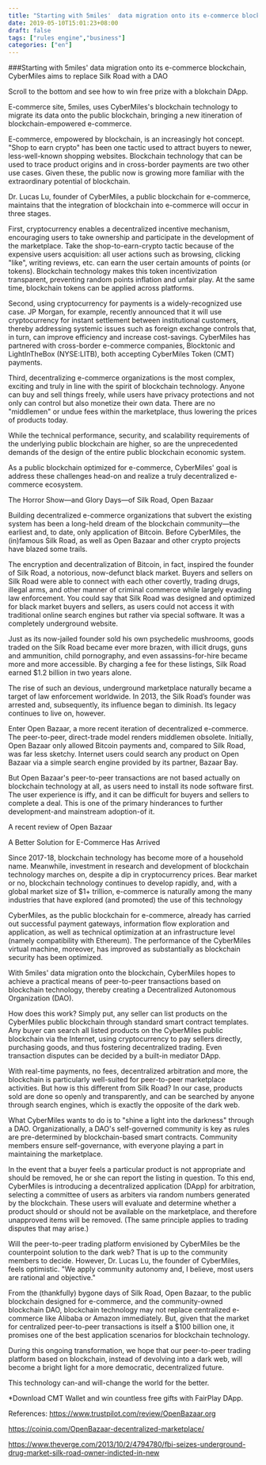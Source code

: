 ```yaml
---
title: "Starting with 5miles'  data migration onto its e-commerce blockchain, CyberMiles aims to replace Silk Road with a DAO"
date: 2019-05-10T15:01:23+08:00
draft: false
tags: ["rules engine","business"]
categories: ["en"]
---
```



###Starting with 5miles' data migration onto its e-commerce blockchain, CyberMiles aims to replace Silk Road with a DAO

Scroll to the bottom and see how to win free prize with a blokchain DApp.

E-commerce site, 5miles, uses CyberMiles's blockchain technology to migrate its data onto the public blockchain, bringing a new itineration of blockchain-empowered e-commerce. 

E-commerce, empowered by blockchain, is an increasingly hot concept. "Shop to earn crypto" has been one tactic used to attract buyers to newer, less-well-known shopping websites. Blockchain technology that can be used to trace product origins and in cross-border payments are two other use cases. Given these, the public now is growing more familiar with the extraordinary potential of blockchain.

Dr. Lucas Lu, founder of CyberMiles, a public blockchain for e-commerce, maintains that the integration of blockchain into e-commerce will occur in three stages.

First, cryptocurrency enables a decentralized incentive mechanism, encouraging users to take ownership and participate in the 
development of the marketplace. Take the shop-to-earn-crypto tactic because of the expensive users acquisition: all user actions such as browsing, clicking "like", writing reviews, etc. can earn the user certain amounts of points (or tokens). Blockchain technology makes this token incentivization transparent, preventing random points inflation and unfair play. At the same time, blockchain tokens can be applied across platforms.

Second, using cryptocurrency for payments is a widely-recognized use case. JP Morgan, for example, recently announced that it will use cryptocurrency for instant settlement between institutional customers, thereby addressing systemic issues such as foreign exchange controls that, in turn, can improve efficiency and increase cost-savings. CyberMiles has partnered with cross-border e-commerce companies, Blocktonic and LightInTheBox (NYSE:LITB), both accepting CyberMiles Token (CMT) payments.

Third, decentralizing e-commerce organizations is the most complex, exciting and truly in line with the spirit of blockchain technology. Anyone can buy and sell things freely, while users have privacy protections and not only can control but also monetize their own data. There are no "middlemen" or undue fees within the marketplace, thus lowering the prices of products today.

While the technical performance, security, and scalability requirements of the underlying public blockchain are higher, so are the unprecedented demands of the design of the entire public blockchain economic system.

As a public blockchain optimized for e-commerce, CyberMiles' goal is address these challenges head-on and realize a truly decentralized e-commerce ecosystem.

The Horror Show—and Glory Days—of Silk Road, Open Bazaar

Building decentralized e-commerce organizations that subvert the existing system has been a long-held dream of the blockchain community—the earliest and, to date, only application of Bitcoin. Before CyberMiles, the (in)famous Silk Road, as well as Open Bazaar and other crypto projects have blazed some trails.

The encryption and decentralization of Bitcoin, in fact, inspired the founder of Silk Road, a notorious, now-defunct black market. Buyers and sellers on Silk Road were able to connect with each other covertly, trading drugs, illegal arms, and other manner of criminal commerce while largely evading law enforcement. You could say that Silk Road was designed and optimized for black market buyers and sellers, as users could not access it with traditional online search engines but rather via special software. It was a completely underground website.

Just as its now-jailed founder sold his own psychedelic mushrooms, goods traded on the Silk Road became ever more brazen, with illicit drugs, guns and ammunition, child pornography, and even assassins-for-hire became more and more accessible. By charging a fee for these listings, Silk Road earned $1.2 billion in two years alone.

The rise of such an devious, underground marketplace naturally became a target of law enforcement worldwide. In 2013, the Silk Road’s founder was arrested and, subsequently, its influence began to diminish. Its legacy continues to live on, however.

Enter Open Bazaar, a more recent iteration of decentralized e-commerce. The peer-to-peer, direct-trade model renders middlemen obsolete. Initially, Open Bazaar only allowed Bitcoin payments and, compared to Silk Road, was far less sketchy. Internet users could search any product on Open Bazaar via a simple search engine provided by its partner, Bazaar Bay.

But Open Bazaar's peer-to-peer transactions are not based actually on blockchain technology at all, as users need to install its node software first. The user experience is iffy, and it can be difficult for buyers and sellers to complete a deal. This is one of the primary hinderances to further development-and mainstream adoption-of it.

 
A recent review of Open Bazaar


A Better Solution for E-Commerce Has Arrived

Since 2017-18, blockchain technology has become more of a household name. Meanwhile, investment in research and development of blockchain technology marches on, despite a dip in cryptocurrency prices. Bear market or no, blockchain technology continues to develop rapidly, and, with a global market size of $1+ trillion, e-commerce is naturally among the many industries that have explored (and promoted) the use of this technology

CyberMiles, as the public blockchain for e-commerce, already has carried out successful payment gateways, information flow exploration and application, as well as technical optimization at an infrastructure level (namely compatibility with Ethereum). The performance of the CyberMiles virtual machine, moreover, has improved as substantially as blockchain security has been optimized.

With 5miles' data migration onto the blockchain, CyberMiles hopes to achieve a practical means of peer-to-peer transactions based on blockchain technology, thereby creating a Decentralized Autonomous Organization (DAO).

How does this work? Simply put, any seller can list products on the CyberMiles public blockchain through standard smart contract templates. Any buyer can search all listed products on the CyberMiles public blockchain via the Internet, using cryptocurrency to pay sellers directly, purchasing goods, and thus fostering decentralized trading. Even transaction disputes can be decided by a built-in mediator DApp.

With real-time payments, no fees, decentralized arbitration and more, the blockchain is particularly well-suited for peer-to-peer marketplace activities. But how is this different from Silk Road? In our case, products sold are done so openly and transparently, and can be searched by anyone through search engines, which is exactly the opposite of the dark web.

What CyberMiles wants to do is to "shine a light into the darkness" through a DAO. Organizationally, a DAO's self-governed community is key as rules are pre-determined by blockchain-based smart contracts. Community members ensure self-governance, with everyone playing a part in maintaining the marketplace.

In the event that a buyer feels a particular product is not appropriate and should be removed, he or she can report the listing in question. To this end, CyberMiles is introducing a decentralized application (DApp) for arbitration, selecting a committee of users as arbiters via random numbers generated by the blockchain. These users will evaluate and determine whether a product should or should not be available on the marketplace, and therefore unapproved items will be removed. (The same principle applies to trading disputes that may arise.)

Will the peer-to-peer trading platform envisioned by CyberMiles be the counterpoint solution to the dark web? That is up to the community members to decide. However, Dr. Lucas Lu, the founder of CyberMiles, feels optimistic. "We apply community autonomy and, I believe, most users are rational and objective."

From the (thankfully) bygone days of Silk Road, Open Bazaar, to the public blockchain designed for e-commerce, and the community-owned blockchain DAO, blockchain technology may not replace centralized e-commerce like Alibaba or Amazon immediately. But, given that the market for centralized peer-to-peer transactions is itself a $100 billion one, it promises one of the best application scenarios for blockchain technology.

During this ongoing transformation, we hope that our peer-to-peer trading platform based on blockchain, instead of devolving into a dark web, will become a bright light for a more democratic, decentralized future.

This technology can-and will-change the world for the better.


*Download CMT Wallet and win countless free gifts with FairPlay DApp.







References: https://www.trustpilot.com/review/OpenBazaar.org

https://coiniq.com/OpenBazaar-decentralized-marketplace/

https://www.theverge.com/2013/10/2/4794780/fbi-seizes-underground-drug-market-silk-road-owner-indicted-in-new
